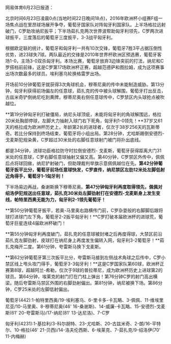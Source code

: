 网易体育6月23日报道：

北京时间6月23日凌晨0点(当地时间22日晚间18点)，2016年欧洲杯小组赛F组一场焦点战在里昂球场展开争夺，葡萄牙国家队对阵匈牙利国家队。上半场格拉远射破门，C罗助攻纳尼扳平；下半场茹扎克两次世界波帮助匈牙利领先，C罗两次进球扳平，三度落后的葡萄牙三度扳平，3-3战平匈牙利。

根据欧足联的统计，葡萄牙和匈牙利一共有10次交锋，葡萄牙7胜3平占据压倒性优势，进23球失7球。两队最近的交锋是2010年世界杯欧洲区预选赛，葡萄牙客场1-0，主场3-0双杀匈牙利。本场比赛，葡萄牙放弃3边锋突前的打法，纳尼和C罗搭档前前锋，这是C罗第17场欧洲杯正赛，超越范德萨和图拉姆，成为这项赛事出场次数最多的球员。埃利塞乌轮换格雷罗出场。

开场前10分钟葡萄牙就获得3次角球机会，穆蒂尼奥的传中未能制造威胁。第13分钟，匈牙利获得前场偏左的任意球，茹扎克的传中被头球解围，葡萄牙打出反击，古兹米奇铲倒纳尼吃到黄牌，穆蒂尼奥右侧任意球传中，C罗禁区内头球抢点被吹越位。

**第19分钟匈牙利打破僵局，纳尼头球顶疵，未能将匈牙利的角球解围远，格拉20米处胸部停球，左脚大力抽射入球门右下死角，匈牙利1-0领先！**37岁又61天的格拉成为欧洲杯历史上，年龄第2长的进球者，仅次于38岁256天的瓦斯蒂奇。若比分保持到终场结束，葡萄牙将小组出局。第28分钟，尤哈斯踢倒安德烈-戈麦斯犯规染黄，C罗超过30米处的右脚任意球射门被门将扑出底线。

都是34分钟，进球功臣格拉防守时拉倒安德烈-
戈麦斯，葡萄牙获得距离大门31米处的任意球，C罗右脚任意球抽射又偏又高。第40分钟，C罗禁区外传中，佩佩后点将球回做，纳尼铲射破门，但助理裁判举旗示意佩佩越位在先。**第42分钟葡萄牙扳平比分，葡萄牙前场任意球快发，C罗直传，纳尼禁区左肋12米处左脚低射近角得手，葡萄牙1-1匈牙利！**

下半场易边再战，桑谢斯换下穆蒂尼奥。**第47分钟匈牙利再度取得领先，佩佩对绍洛伊犯规送出任意球，茹扎克30米处左脚劲射打在安德烈-戈麦斯身上发生变线，帕特里西奥无能为力，匈牙利2-1领先葡萄牙！**

**第50分钟葡萄牙扳平，若奥-马里奥右路横传门前，C罗杂耍般的右脚脚后跟将球打进球门左下角，葡萄牙2-2扳平匈牙利！**C罗打破本届欧洲杯的进球荒，葡萄牙巨星连续4届欧洲杯破门！

**第55分钟匈牙利再度破门，茹扎克的任意球被封堵之后再度得球，大禁区前沿茹扎克左脚劲射，皮球打在纳尼身上再度发生偏转入网，匈牙利3-2葡萄牙！**茹扎克梅开二度。第61分钟，夸雷斯马换下戈麦斯。

**第62分钟葡萄牙第三次扳平比分，夸雷斯马接到左侧战术角球之后传中，C罗小禁区线上甩头攻门得手，葡萄牙3-3匈牙利！**这是C罗国家队第60球，欧洲杯正赛第8球，超越阿兰-希勒，仅次于9球的普拉蒂尼，成为欧洲杯历史上进球第2的球员。第64分钟，埃莱克的射门打在门柱上弹出！第76分钟C罗的射门高出横梁。随后夸雷斯马禁区外围的右脚劲射偏出。第81分钟，纳尼被换下场。第86分钟，C罗25米处的左脚低射偏出。

葡萄牙(442):1-帕特里西奥/19-埃利塞乌、6-里卡多-卡瓦略、3-佩佩、11-维埃里尼亚/10-马里奥、8-穆蒂尼奥(46'
16-桑谢斯)、14-威廉-卡瓦略、15-安德烈-戈麦斯(61' 20-夸雷斯马)/17-纳尼(81' 13-达尼洛)、7-C罗

匈牙利(4231):1-基拉利/3-科尔胡特、23-尤哈斯、20-古兹米奇、2-朗/16-平特尔、10-格拉(46'
21-贝西)/14-洛夫伦西斯、6-埃莱克、7-茹扎克/9-绍洛伊(70' 11-内梅赫)

